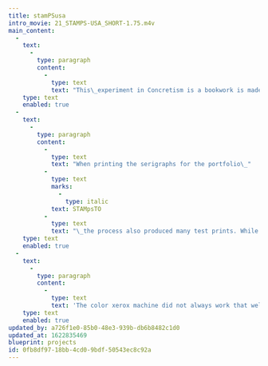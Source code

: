 ```yaml
---
title: stamPSusa
intro_movie: 21_STAMPS-USA_SHORT-1.75.m4v
main_content:
  -
    text:
      -
        type: paragraph
        content:
          -
            type: text
            text: "This\_experiment in Concretism is a bookwork is made from printing proofs reproduced by an early generation color xerox machine."
    type: text
    enabled: true
  -
    text:
      -
        type: paragraph
        content:
          -
            type: text
            text: "When printing the serigraphs for the portfolio\_"
          -
            type: text
            marks:
              -
                type: italic
            text: STAMpsTO
          -
            type: text
            text: "\_the process also produced many test prints. While these proof prints have no special value and are usually trashed, after observing them more carefully they revealed an option to use them for a bookwork. The interest was not merely to make merely a single original as a one-of-a-kind (nor to print an offset edition since that was not affordable). However, it happened to coincide with that fact that RISD obtained one of the first colored xerox machines, and after some tests with that equipment a small edition of copies suddenly became possible."
    type: text
    enabled: true
  -
    text:
      -
        type: paragraph
        content:
          -
            type: text
            text: 'The color xerox machine did not always work that well and presented glitches in the printing—but these “mistakes” were then embraced as added value and became an integral part of the book, which after all was a kind of “PS” (postscript) result caused by “chance” operations. Hence the book’s title.'
    type: text
    enabled: true
updated_by: a726f1e0-85b0-48e3-939b-db6b8482c1d0
updated_at: 1622835469
blueprint: projects
id: 0fb8df97-18bb-4cd0-9bdf-50543ec8c92a
---
```

